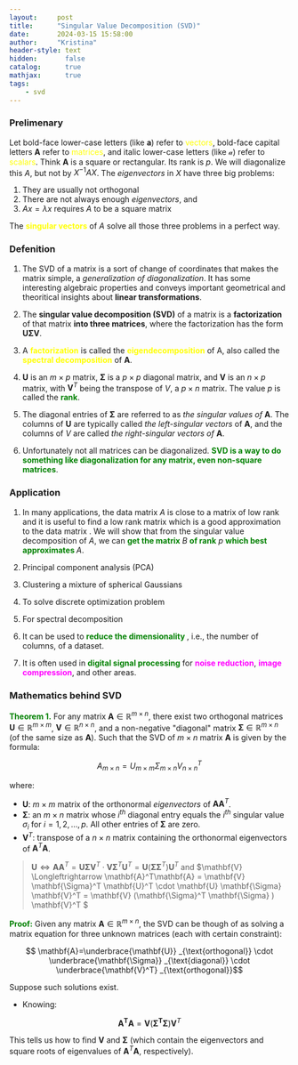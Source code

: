 ```yaml
---
layout:     post
title:      "Singular Value Decomposition (SVD)"
date:       2024-03-15 15:58:00
author:     "Kristina"
header-style: text
hidden:       false
catalog:      true
mathjax:      true
tags:
    - svd
---
```


### Prelimenary


Let bold-face lower-case letters (like $\mathbf{a}$) refer to <font color='yellow'>vectors</font>, bold-face capital letters $\mathbf{A}$ refer to <font color='yellow'>matrices</font>, and italic lower-case letters (like $\mathcal{a}$) refer to <font color='yellow'>scalars</font>. Think $\mathbf{A}$ is a  square or rectangular. Its rank is $p$. We will diagonalize this $A$, but not by $X^{-1} AX$. The *eigenvectors* in $X$ have three big problems:
1. They are usually not orthogonal
2. There are not always enough *eigenvectors*, and
3. $Ax = \lambda x$ requires $A$ to be a square matrix

The **<font color='yellow'>singular vectors</font>** of $A$ solve all those three problems in a perfect way.  

### Defenition

1. The SVD of a matrix is a sort of change of coordinates that makes the matrix simple, a *generalization of diagonalization*. It has some interesting algebraic properties and conveys important geometrical and theoritical insights about **linear transformations**.

2. The **singular value decomposition (SVD)** of a matrix is a **factorization** of that matrix **into three matrices**, where the factorization has the form $\mathbf{U\Sigma V}$. 

3. A **<font color='yellow'>factorization</font>** is called the **<font color='yellow'>eigendecomposition</font>** of A, also called
the **<font color='yellow'>spectral decomposition</font>** of $\mathbf{A}$.

4. $\mathbf{U}$ is an $m \times p$ matrix, $\mathbf{\Sigma}$ is a $p\times p$ diagonal matrix, and $\mathbf{V}$ is an $n \times p$ matrix, with $\mathbf{V}^T$ being the transpose of $V$, a $p \times n$ matrix. The value $p$ is called the **<font color='green'>rank</font>**. 

5. The diagonal entries of $\mathbf{\Sigma}$ are referred to as _the singular values of_ $\mathbf{A}$. The columns of $\mathbf{U}$ are typically called *the left-singular vectors* of $\mathbf{A}$, and the columns of $V$ are called *the right-singular vectors of* $\mathbf{A}$. 

6. Unfortunately not all matrices can be diagonalized. **<font color='green'>SVD is a way to do something like diagonalization for any matrix, even non-square matrices</font>**.

### Application

1. In many applications, the data matrix $A$ is close to a matrix of low rank and it is useful to find a low rank matrix which is a good approximation to the data matrix . We will show that from the singular value decomposition of $A$, we can **<font color='green'>get the matrix</font>** $B$ **<font color='green'>of rank</font>** $p$ **<font color='green'>which best approximates </font>**$A$.

2. Principal component analysis (PCA)

3. Clustering a mixture of spherical Gaussians

4. To solve discrete optimization problem

5. For spectral decomposition

6. It can be used to **<font color='green'>reduce the dimensionality </font>**, i.e., the number of columns, of a dataset. 

7. It is often used in **<font color='green'>digital signal processing</font>** for **<font color='magenta'>noise reduction</font>**, **<font color='magenta'>image compression</font>**, and other areas.


### Mathematics behind SVD

**<font color='green'>Theorem 1.</font>** For any matrix $\mathbf{A} \in \mathbb{R}^{m \times n}$, there exist two orthogonal matrices $\mathbf{U} \in \mathbb{R}^{m \times m}$, $\mathbf{V} \in \mathbb {R}^{n \times n}$, and a non-negative "diagonal" matrix $\mathbf{\Sigma} \in \mathbb{R}^{m \times n}$ (of the same size as $\mathbf{A}$). Such that the SVD of $m \times n$ matrix $\mathbf{A}$ is given by the formula:

$$A_{m\times n} =U_{m \times m} \Sigma_{m \times n} V_{n\times n}^T$$

where:
- $\mathbf{U}$: $m \times m$ matrix of the orthonormal _eigenvectors_ of $\mathbf{AA}^T$.
- $\mathbf{\Sigma}$: an $m \times n$ matrix whose $i^{th}$ diagonal entry equals the $i^{th}$ singular value $\sigma_i$ for $i=1, 2, \ldots, p$. All other entries of $\mathbf{\Sigma}$ are zero.
- $\mathbf{V}^T$: transpose of a $n \times n$ matrix containing the orthonormal eigenvectors of $\mathbf{A}^T \mathbf{A}$.

> $\mathbf{U} \Longleftrightarrow  \mathbf{AA}^T = \mathbf{U} \mathbf{\Sigma} \mathbf{V}^T \cdot \mathbf{V} \mathbf{\Sigma}^T \mathbf{U}^T= \mathbf{U} (\mathbf{\Sigma} \mathbf{\Sigma}^T) \mathbf{U}^T$ and 
> $\mathbf{V} \Longleftrightarrow  \mathbf{A}^T\mathbf{A} =  \mathbf{V} \mathbf{\Sigma}^T \mathbf{U}^T \cdot \mathbf{U} \mathbf{\Sigma} \mathbf{V}^T = \mathbf{V} (\mathbf{\Sigma}^T \mathbf{\Sigma} ) \mathbf{V}^T $


**<font color='green'>Proof:</font>** Given any matrix $\mathbf{A} \in \mathbb{R}^{m \times n}$, the SVD can be though of as solving a matrix equation for three unknown matrices (each with certain constraint):

$$ \mathbf{A}=\underbrace{\mathbf{U}} _{\text{orthogonal}} \cdot \underbrace{\mathbf{\Sigma}} _{\text{diagonal}} \cdot \underbrace{\mathbf{V}^T} _{\text{orthogonal}}$$

Suppose such solutions exist.

- Knowing:
  
$$\mathbf{A^T} \mathbf{A}=\mathbf{V} (\mathbf{\Sigma^T} \mathbf{\Sigma} ) \mathbf{V}^T$$

This tells us how to find $\mathbf{V}$ and $\mathbf{\Sigma}$ (which contain the eigenvectors and square roots of eigenvalues of $\mathbf{A}^T\mathbf{A}$, respectively).






